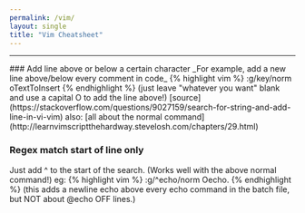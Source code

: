 ```yaml
---
permalink: /vim/
layout: single
title: "Vim Cheatsheet"
---
```


<hr>
### Add line above or below a certain character  
_For example, add a new line above/below every comment in code_
{% highlight vim %}
:g/key/norm oTextToInsert
{% endhighlight %}
(just leave "whatever you want" blank and use a capital O to add the line above!)  
[source](https://stackoverflow.com/questions/9027159/search-for-string-and-add-line-in-vi-vim) also: [all about the normal command](http://learnvimscriptthehardway.stevelosh.com/chapters/29.html)

### Regex match start of line only
Just add ^ to the start of the search. (Works well with the above normal command!) eg:
{% highlight vim %}
:g/^echo/norm Oecho.
{% endhighlight %}
(this adds a newline echo above every echo command in the batch file, but NOT about @echo OFF lines.)

